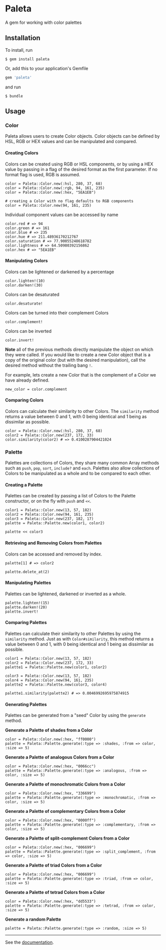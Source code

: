 # Paleta

A gem for working with color palettes

## Installation

To install, run

    $ gem install paleta
	
Or, add this to your application's Gemfile

``` ruby
gem 'paleta'
```

and run

    $ bundle
	
## Usage

### Color

Paleta allows users to create Color objects. Color objects can be defined by HSL, RGB or HEX values and can be manipulated and compared.

#### Creating Colors

Colors can be created using RGB or HSL components, or by using a HEX value by passing in a flag of the desired format as the first parameter. If no format flag is used, RGB is assumed.
	
	color = Paleta::Color.new(:hsl, 280, 37, 68)
	color = Paleta::Color.new(:rgb, 94, 161, 235)
	color = Paleta::Color.new(:hex, "5EA1EB")
	
    # creating a Color with no flag defaults to RGB components
	color = Paleta::Color.new(94, 161, 235)
	
Individual component values can be accessed by name

	color.red # => 94
	color.green # => 161
	color.blue # => 235
	color.hue # => 211.48936170212767
	color.saturation # => 77.90055248618782
	color.lightness # => 64.50980392156862
	color.hex # => "5EA1EB"
	
#### Manipulating Colors

Colors can be lightened or darkened by a percentage

	color.lighten!(10) 
	color.darken!(30) 
	
Colors can be desaturated

	color.desaturate!
	
Colors can be turned into their complement Colors

	color.complement!

Colors can be inverted

	color.invert!
	
**Note** all of the previous methods directly manipulate the object on which they were called. If you would like to create a new Color object that is a copy of the original color (but with the desired manipulation), call the desired method without the trailing bang `!`.

For example, lets create a new Color that is the complement of a Color we have already defined.

	new_color = color.complement
	
#### Comparing Colors

Colors can calculate their similarity to other Colors. The `similarity` method returns a value between 0 and 1, with 0 being identical and 1 being as dissimilar as possible.

	color = Paleta::Color.new(:hsl, 280, 37, 68)
	color2 = Paleta::Color.new(237, 172, 33)
	color.similarity(color2) # => 0.4100287904421024
	
### Palette

Palettes are collections of Colors, they share many common Array methods such as `push`, `pop`, `sort`, `include?` and `each`. Palettes also allow collections of Colors to be manipulated as a whole and to be compared to each other.

#### Creating a Palette

Palettes can be created by passing a list of Colors to the Palette constructor, or on the fly with `push` and `<<`. 

    color1 = Paleta::Color.new(13, 57, 182)
    color2 = Paleta::Color.new(94, 161, 235)
	color3 = Paleta::Color.new(237, 182, 17)
    palette = Paleta::Palette.new(color1, color2)
	
	palette << color3
	
#### Retrieving and Removing Colors from Palettes

Colors can be accessed and removed by index.
	
	palette[1] # => color2
	
	palette.delete_at(2)

#### Manipulating Palettes

Palettes can be lightened, darkened or inverted as a whole.
	
	palette.lighten!(15)
	palette.darken!(20)
	palette.invert!
	
#### Comparing Palettes

Palettes can calculate their similarity to other Palettes by using the `similarity` method. Just as with `Color#similarity`, this method returns a value between 0 and 1, with 0 being identical and 1 being as dissimilar as possible. 

    color1 = Paleta::Color.new(13, 57, 182)
    color2 = Paleta::Color.new(237, 172, 33)
    palette1 = Paleta::Palette.new(color1, color2)
    
    color3 = Paleta::Color.new(13, 57, 182)
    color4 = Paleta::Color.new(94, 161, 235)
    palette2 = Paleta::Palette.new(color3, color4)

    palette1.similarity(palette2) # => 0.0046992695975874915
	
#### Generating Palettes

Palettes can be generated from a "seed" Color by using the `generate` method.
	
**Generate a Palette of shades from a Color**

	color = Paleta::Color.new(:hex, "ff0000")
	palette = Paleta::Palette.generate(:type => :shades, :from => color, :size => 5)
	
**Generate a Palette of analogous Colors from a Color**

    color = Paleta::Color.new(:hex, "0066cc")
    palette = Paleta::Palette.generate(:type => :analogous, :from => color, :size => 5)
	
**Generate a Palette of monochromatic Colors from a Color**

    color = Paleta::Color.new(:hex, "336699")
    palette = Paleta::Palette.generate(:type => :monochromatic, :from => color, :size => 5)
	
**Generate a Palette of complementary Colors from a Color**

    color = Paleta::Color.new(:hex, "0000ff")
    palette = Paleta::Palette.generate(:type => :complementary, :from => color, :size => 5)

**Generate a Palette of split-complement Colors from a Color**

    color = Paleta::Color.new(:hex, "006699")
    palette = Paleta::Palette.generate(:type => :split_complement, :from => color, :size => 5)

**Generate a Palette of triad Colors from a Color**

    color = Paleta::Color.new(:hex, "006699")
    palette = Paleta::Palette.generate(:type => :triad, :from => color, :size => 5)

**Generate a Palette of tetrad Colors from a Color**

    color = Paleta::Color.new(:hex, "dd5533")
    palette = Paleta::Palette.generate(:type => :tetrad, :from => color, :size => 5)
	
**Generate a random Palette**

	palette = Paleta::Palette.generate(:type => :random, :size => 5)

***

See the [documentation](http://rubydoc.info/gems/paleta/ "Documentation").

 